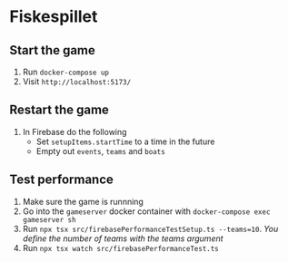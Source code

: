 # Fiskespillet

## Start the game

1. Run `docker-compose up`
2. Visit `http://localhost:5173/`

## Restart the game

1. In Firebase do the following
   - Set `setupItems.startTime` to a time in the future
   - Empty out `events`, `teams` and `boats`

## Test performance
1. Make sure the game is runnning
2. Go into the `gameserver` docker container with `docker-compose exec gameserver sh`
3. Run `npx tsx src/firebasePerformanceTestSetup.ts --teams=10`. *You define the number of teams with the teams argument*
4. Run `npx tsx watch src/firebasePerformanceTest.ts`
